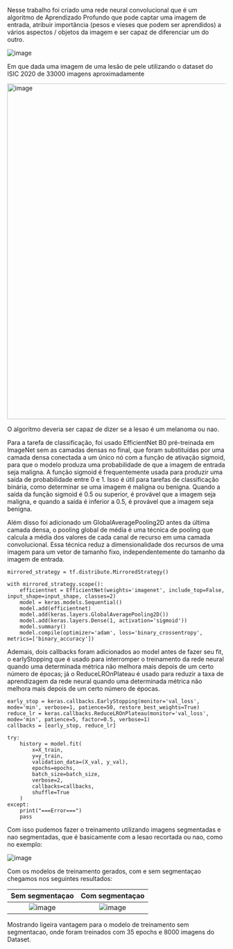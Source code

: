 Nesse trabalho foi criado uma rede neural convolucional que é um algoritmo de Aprendizado Profundo que pode captar uma imagem de entrada, atribuir importância (pesos e vieses que podem ser aprendidos) a vários aspectos / objetos da imagem e ser capaz de diferenciar um do outro.

![image](https://user-images.githubusercontent.com/66230142/225484967-5e55937f-b71b-48fe-afcb-a310486373fd.png)

Em que dada uma imagem de uma lesão de pele utilizando o dataset do ISIC 2020 de 33000 imagens aproximadamente

<img width="774" alt="image" src="https://user-images.githubusercontent.com/66230142/225485138-8fece60a-de2e-485f-a4e0-c4ddb4ce14ad.png">

O algoritmo deveria ser capaz de dizer se a lesao é um melanoma ou nao.

Para a tarefa de classificação, foi usado EfficientNet B0 pré-treinada em ImageNet sem as camadas densas no final, que foram substituídas por uma camada densa conectada a um único nó com a função de ativação sigmoid, para que o modelo produza uma probabilidade de que a imagem de entrada seja maligna. A função sigmoid é frequentemente usada para produzir uma saída de probabilidade entre 0 e 1. Isso é útil para tarefas de classificação binária, como determinar se uma imagem é maligna ou benigna. Quando a saída da função sigmoid é 0.5 ou superior, é provável que a imagem seja maligna, e quando a saída é inferior a 0.5, é provável que a imagem seja benigna.

Além disso foi adicionado um GlobalAveragePooling2D antes da última camada densa, o pooling global de média é uma técnica de pooling que calcula a média dos valores de cada canal de recurso em uma camada convolucional. Essa técnica reduz a dimensionalidade dos recursos de uma imagem para um vetor de tamanho fixo, independentemente do tamanho da imagem de entrada.

```
mirrored_strategy = tf.distribute.MirroredStrategy()

with mirrored_strategy.scope():
    efficientnet = EfficientNet(weights='imagenet', include_top=False, input_shape=input_shape, classes=2)
    model = keras.models.Sequential()
    model.add(efficientnet)
    model.add(keras.layers.GlobalAveragePooling2D())
    model.add(keras.layers.Dense(1, activation='sigmoid'))
    model.summary()
    model.compile(optimizer='adam', loss='binary_crossentropy', metrics=['binary_accuracy'])
```

Ademais, dois callbacks foram adicionados ao model antes de fazer seu fit, o earlyStopping que é usado para interromper o treinamento da rede neural quando uma determinada métrica não melhora mais depois de um certo número de épocas; já o ReduceLROnPlateau é usado para reduzir a taxa de aprendizagem da rede neural quando uma determinada métrica não melhora mais depois de um certo número de épocas.

```
early_stop = keras.callbacks.EarlyStopping(monitor='val_loss', mode='min', verbose=1, patience=50, restore_best_weights=True)
reduce_lr = keras.callbacks.ReduceLROnPlateau(monitor='val_loss', mode='min', patience=5, factor=0.5, verbose=1)
callbacks = [early_stop, reduce_lr]

try:
    history = model.fit(
        x=X_train,
        y=y_train,
        validation_data=(X_val, y_val),
        epochs=epochs,
        batch_size=batch_size,
        verbose=2,
        callbacks=callbacks,
        shuffle=True
    )
except:
    print("===Error===")
    pass
```


Com isso pudemos fazer o treinamento utilizando imagens segmentadas e nao segmentadas, que é basicamente com a lesao recortada ou nao, como no exemplo:

![image](https://user-images.githubusercontent.com/66230142/225485619-00a87c14-35af-49ad-a2d2-998a0f491f8e.png)

Com os modelos de treinamento gerados, com e sem segmentaçao chegamos nos seguintes resultados: 

 Sem segmentaçao | Com segmentaçao 
  :---------: | :---------:
  ![image](https://user-images.githubusercontent.com/66230142/225485931-d469bf09-cc03-4d61-90eb-7e4e379177f2.png) | ![image](https://user-images.githubusercontent.com/66230142/225485962-f7194938-7387-477a-9d19-66c93a1b1c5f.png)

Mostrando ligeira vantagem para o modelo de treinamento sem segmentacao, onde foram treinados com 35 epochs e 8000 imagens do Dataset.
